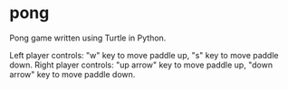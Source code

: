 # pong
Pong game written using Turtle in Python. 

Left player controls: "w" key to move paddle up, "s" key to move paddle down. 
Right player controls: "up arrow" key to move paddle up, "down arrow" key to move paddle down.
